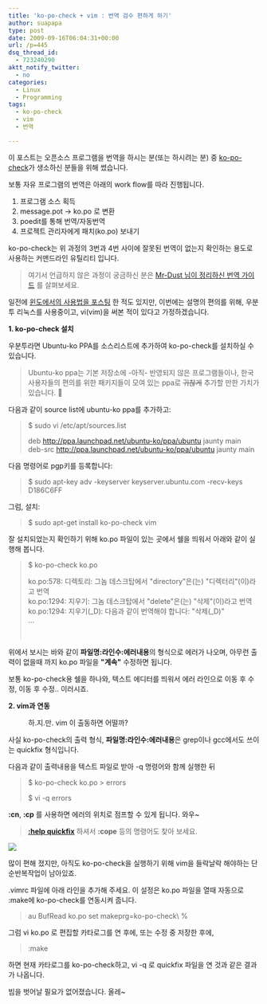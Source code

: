 ```yaml
---
title: 'ko-po-check + vim : 번역 검수 편하게 하기'
author: suapapa
type: post
date: 2009-09-16T06:04:31+00:00
url: /p=445
dsq_thread_id:
  - 723240290
aktt_notify_twitter:
  - no
categories:
  - Linux
  - Programming
tags:
  - ko-po-check
  - vim
  - 번역

---
```

이 포스트는 오픈소스 프로그램을 번역을 하시는 분(또는 하시려는 분) 중 [ko-po-check][1]가 생소하신 분들을 위해 썼습니다.

보통 자유 프로그램의 번역은 아래의 work flow를 따라 진행됩니다.

  1. 프로그램 소스 획득
  2. message.pot -> ko.po 로 변환
  3. poedit를 통해 번역/자동번역
  4. 프로젝트 관리자에게 패치(ko.po) 보내기

ko-po-check는 위 과정의 3번과 4번 사이에 잘못된 번역이 없는지 확인하는 용도로 사용하는 커맨드라인 유틸리티 입니다.

> 여기서 언급하지 않은 과정이 궁금하신 분은 [Mr-Dust 님이 정리하신 번역 가이드][2] 를 살펴보세요.

일전에 [윈도에서의 사용법을 포스팅][3] 한 적도 있지만, 이번에는 설명의 편의를 위해, 우분투 리눅스를 사용중이고, vi(vim)을 써본 적이 있다고 가정하겠습니다.



**1. ko-po-check 설치**

우분투라면 Ubuntu-ko PPA를 소스리스트에 추가하여 ko-po-check를 설치하실 수 있습니다.

> Ubuntu-ko ppa는 기본 저장소에 -아직- 반영되지 않은 프로그램들이나, 한국 사용자들의 편의를 위한 패키지들이 모여 있는 ppa로 <strike>귀찮게</strike> 추가할 만한 가치가 있습니다. 🙂

다음과 같이 source list에 ubuntu-ko ppa를 추가하고:

> $ sudo vi /etc/apt/sources.list
> 
> deb http://ppa.launchpad.net/ubuntu-ko/ppa/ubuntu jaunty main  
> deb-src http://ppa.launchpad.net/ubuntu-ko/ppa/ubuntu jaunty main

다음 명령어로 pgp키를 등록합니다:

> $ sudo apt-key adv -keyserver keyserver.ubuntu.com -recv-keys D186C6FF

그럼, 설치:

> $ sudo apt-get install ko-po-check vim

잘 설치되었는지 확인하기 위해 ko.po 파일이 있는 곳에서 쉘을 띄워서 아래와 같이 실행해 봅니다.

> $ ko-po-check ko.po
> 
> ko.po:578: 디렉토리: 그놈 데스크탑에서 "directory"은(는) "디렉터리"(이)라고 번역  
> ko.po:1294: 지우기: 그놈 데스크탑에서 "delete"은(는) "삭제"(이)라고 번역  
> ko.po:1294: 지우기(_D): 다음과 같이 번역해야 합니다: "삭제(_D)"  
> &#8230;
> 
>  

위에서 보시는 바와 같이 **파일명:라인수:에러내용**의 형식으로 에러가 나오며, 아무런 출력이 없을때 까지 ko.po 파일을 **"계속"** 수정하면 됩니다.

보통 ko-po-check용 쉘을 하나와, 텍스트 에디터를 띄워서 에러 라인으로 이동 후 수정, 이동 후 수정.. 이러시죠.

**2. vim과 연동**

<p style="margin-left: 40px;">
  하.지.만. vim 이 출동하면 어떨까?
</p>

사실 ko-po-check의 출력 형식, **파일명:라인수:에러내용**은 grep이나 gcc에서도 쓰이는 quickfix 형식입니다.

다음과 같이 출력내용을 텍스트 파일로 받아 -q 명령어와 함께 실행한 뒤

> $ ko-po-check ko.po > errors
> 
> $ vi -q errors

**:cn**, **:cp** 를 사용하면 에러의 위치로 점프할 수 있게 됩니다. 와우~

> [**:help quickfix**][4] 하셔서 **:cope** 등의 명령어도 찾아 보세요.

![](https://asset.homin.dev/blog/image/kpc_quickfix.webp)

많이 편해 졌지만, 아직도 ko-po-check을 실행하기 위해 vim을 들락날락 해야하는 단순반복작업이 남아있죠.

.vimrc 파일에 아래 라인을 추가해 주세요. 이 설정은 ko.po 파일을 열때 자동으로 :make에 ko-po-check를 연동시켜 줍니다.

> au BufRead ko.po set makeprg=ko-po-check\ %

그럼 vi ko.po 로 편집할 카타로그를 연 후에, 또는 수정 중 저장한 후에,

> :make

하면 현재 카타로그를 ko-po-check하고, vi -q 로 quickfix 파일을 연 것과 같은 결과가 나옵니다.

빔을 벗어날 필요가 없어졌습니다. 올레~

 

 [1]: http://ko-po-check.kldp.net/
 [2]: http://mr-dust.pe.kr/search/%EC%98%A4%ED%94%88%EC%86%8C%EC%8A%A4%20%ED%94%84%EB%A1%9C%EA%B7%B8%EB%9E%A8%20%ED%95%9C%EA%B8%80%ED%99%94%ED%95%98%EA%B8%B0
 [3]: https://homin.dev/blog/p=41
 [4]: http://www.vim.org/htmldoc/quickfix.html